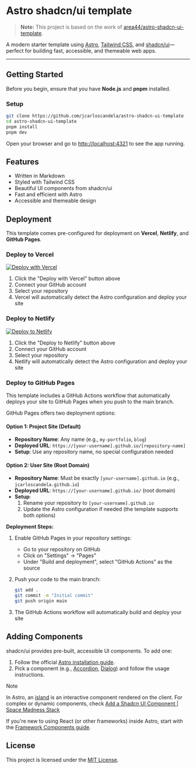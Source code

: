 # Astro shadcn/ui template

> **Note:** This project is based on the work of [area44/astro-shadcn-ui-template](https://github.com/area44/astro-shadcn-ui-template).

A modern starter template using [Astro](https://astro.build/), [Tailwind CSS](https://tailwindcss.com/), and [shadcn/ui](https://ui.shadcn.com/)—perfect for building fast, accessible, and themeable web apps.

---

## Getting Started

Before you begin, ensure that you have **Node.js** and **pnpm** installed.

### Setup

```bash
git clone https://github.com/jcarloscandela/astro-shadcn-ui-template
cd astro-shadcn-ui-template
pnpm install
pnpm dev
```

Open your browser and go to [http://localhost:4321](http://localhost:4321) to see the app running.

## Features

- Written in Markdown
- Styled with Tailwind CSS
- Beautiful UI components from shadcn/ui
- Fast and efficient with Astro
- Accessible and themeable design

## Deployment

This template comes pre-configured for deployment on **Vercel**, **Netlify**, and **GitHub Pages**.

### Deploy to Vercel

[![Deploy with Vercel](https://vercel.com/button)](https://vercel.com/new/clone?repository-url=https%3A%2F%2Fgithub.com%2Fjcarloscandela%2Fastro-shadcn-ui-template)

1. Click the "Deploy with Vercel" button above
2. Connect your GitHub account
3. Select your repository
4. Vercel will automatically detect the Astro configuration and deploy your site

### Deploy to Netlify

[![Deploy to Netlify](https://www.netlify.com/img/deploy/button.svg)](https://app.netlify.com/start/deploy?repository=https%3A%2F%2Fgithub.com%2Fjcarloscandela%2Fastro-shadcn-ui-template)

1. Click the "Deploy to Netlify" button above
2. Connect your GitHub account
3. Select your repository
4. Netlify will automatically detect the Astro configuration and deploy your site

### Deploy to GitHub Pages

This template includes a GitHub Actions workflow that automatically deploys your site to GitHub Pages when you push to the main branch.

GitHub Pages offers two deployment options:

#### Option 1: Project Site (Default)
- **Repository Name**: Any name (e.g., `my-portfolio`, `blog`)
- **Deployed URL**: `https://[your-username].github.io/[repository-name]`
- **Setup**: Use any repository name, no special configuration needed

#### Option 2: User Site (Root Domain)
- **Repository Name**: Must be exactly `[your-username].github.io` (e.g., `jcarloscandela.github.io`)
- **Deployed URL**: `https://[your-username].github.io/` (root domain)
- **Setup**: 
  1. Rename your repository to `[your-username].github.io`
  2. Update the Astro configuration if needed (the template supports both options)

**Deployment Steps:**
1. Enable GitHub Pages in your repository settings:
   - Go to your repository on GitHub
   - Click on "Settings" → "Pages"
   - Under "Build and deployment", select "GitHub Actions" as the source

2. Push your code to the main branch:
   ```bash
   git add .
   git commit -m "Initial commit"
   git push origin main
   ```

3. The GitHub Actions workflow will automatically build and deploy your site

## Adding Components

shadcn/ui provides pre-built, accessible UI components. To add one:

1. Follow the official [Astro installation guide](https://ui.shadcn.com/docs/installation/astro).
2. Pick a component (e.g., [Accordion](https://ui.shadcn.com/docs/components/accordion), [Dialog](https://ui.shadcn.com/docs/components/dialog)) and follow the usage instructions.

> [!NOTE] 
> In Astro, an [island](https://docs.astro.build/en/concepts/islands/) is an interactive component rendered on the client. For complex or dynamic components, check [Add a Shadcn UI Component | Space Madness Stack](https://spacemadness.dev/docs/add-a-shadcn-ui-component)

If you're new to using React (or other frameworks) inside Astro, start with the [Framework Components guide](https://docs.astro.build/en/guides/framework-components/).

## License

This project is licensed under the [MIT License](LICENSE).
